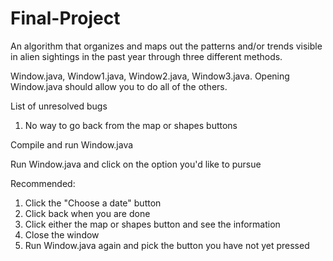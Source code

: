 # Final-Project

An algorithm that organizes and maps out the patterns and/or trends visible in alien sightings in the past year through three different methods. 

Window.java, Window1.java, Window2.java, Window3.java. Opening Window.java should allow you to do all of the others.

List of unresolved bugs

1. No way to go back from the map or shapes buttons


Compile and run Window.java

Run Window.java and click on the option you'd like to pursue

Recommended: 

1. Click the "Choose a date" button
2. Click back when you are done
3. Click either the map or shapes button and see the information
4. Close the window
5. Run Window.java again and pick the button you have not yet pressed
